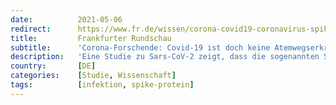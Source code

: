```yaml
---
date:          2021-05-06
redirect:      https://www.fr.de/wissen/corona-covid19-coronavirus-spike-protein-lungen-atemwege-gefaesse-erkrankung-90487114.html
title:         Frankfurter Rundschau
subtitle:      'Corona-Forschende: Covid-19 ist doch keine Atemwegserkrankung'
description:   'Eine Studie zu Sars-CoV-2 zeigt, dass die sogenannten Spike-Proteine des Coronavirus bei der Auslösung von Covid-19 eine größere Rolle spielen als gedacht.'
country:       [DE]
categories:    [Studie, Wissenschaft]
tags:          [infektion, spike-protein]
---
```

